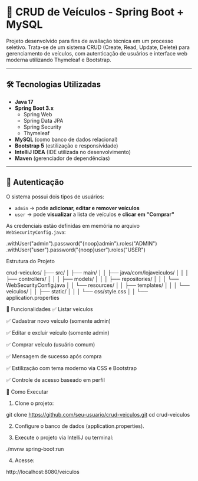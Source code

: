 # 🚗 CRUD de Veículos - Spring Boot + MySQL

Projeto desenvolvido para fins de avaliação técnica em um processo seletivo. Trata-se de um sistema CRUD (Create, Read, Update, Delete) para gerenciamento de veículos, com autenticação de usuários e interface web moderna utilizando Thymeleaf e Bootstrap.

---

## 🛠 Tecnologias Utilizadas

- **Java 17**
- **Spring Boot 3.x**
  - Spring Web
  - Spring Data JPA
  - Spring Security
  - Thymeleaf
- **MySQL** (como banco de dados relacional)
- **Bootstrap 5** (estilização e responsividade)
- **IntelliJ IDEA** (IDE utilizada no desenvolvimento)
- **Maven** (gerenciador de dependências)

---

## 👤 Autenticação

O sistema possui dois tipos de usuários:

- `admin` → pode **adicionar, editar e remover veículos**
- `user` → pode **visualizar** a lista de veículos e **clicar em "Comprar"**

As credenciais estão definidas em memória no arquivo `WebSecurityConfig.java`:

.withUser("admin").password("{noop}admin").roles("ADMIN")
.withUser("user").password("{noop}user").roles("USER")

Estrutura do Projeto

crud-veiculos/
├── src/
│   ├── main/
│   │   ├── java/com/lojaveiculos/
│   │   │   ├── controllers/
│   │   │   ├── models/
│   │   │   ├── repositories/
│   │   │   └── WebSecurityConfig.java
│   │   └── resources/
│   │       ├── templates/
│   │       │   └── veiculos/
│   │       ├── static/
│   │       │   └── css/style.css
│   │       └── application.properties

📸 Funcionalidades
✅ Listar veículos

✅ Cadastrar novo veículo (somente admin)

✅ Editar e excluir veículo (somente admin)

✅ Comprar veículo (usuário comum)

✅ Mensagem de sucesso após compra

✅ Estilização com tema moderno via CSS e Bootstrap

✅ Controle de acesso baseado em perfil

🚀 Como Executar
1. Clone o projeto:

git clone https://github.com/seu-usuario/crud-veiculos.git
cd crud-veiculos

2. Configure o banco de dados (application.properties).

3. Execute o projeto via IntelliJ ou terminal:

./mvnw spring-boot:run

4. Acesse:

http://localhost:8080/veiculos
